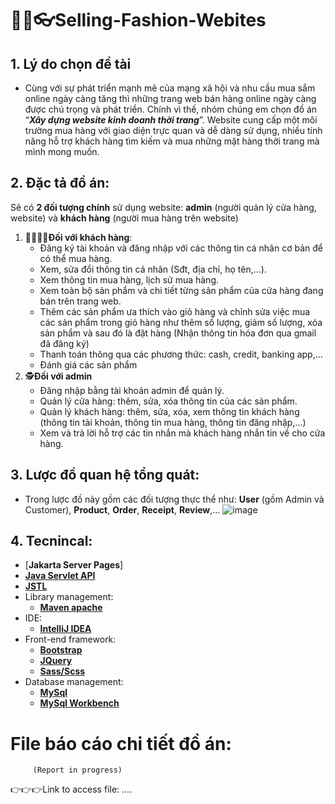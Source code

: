 # 👖👗👓Selling-Fashion-Webites
## 1. Lý do chọn đề tài
- Cùng với sự phát triển mạnh mẽ của mạng xã hội và nhu cầu mua sắm online ngày càng tăng thì những trang web bán hàng online ngày càng được chú trọng và phát triển. Chính vì thế, nhóm chúng em chọn đồ án “**_Xây dựng website kinh doanh thời trang_**”. Website cung cấp một môi trường mua hàng với giao diện trực quan và dễ dàng sử dụng, nhiều tính năng hỗ trợ khách hàng tìm kiếm và mua những mặt hàng thời trang mà mình mong muốn. 
## 2. Đặc tả đồ án:
Sẽ có **2 đối tượng chính** sử dụng website: **admin** (người quản lý cửa hàng, website) và **khách hàng** (người mua hàng trên website)
1. 👨‍👩‍👧‍👦**Đối với khách hàng**:
   - Đăng ký tài khoản và đăng nhập với các thông tin cá nhân cơ bản để có thể mua hàng.
   - Xem, sửa đổi thông tin cá nhân (Sđt, địa chỉ, họ tên,...).
   - Xem thông tin mua hàng, lịch sử mua hàng.
   - Xem toàn bộ sản phẩm và chi tiết từng sản phẩm của cửa hàng đang bán trên trang web.
   - Thêm các sản phẩm ưa thích vào giỏ hàng và chỉnh sửa việc mua các sản phẩm trong giỏ hàng như thêm số lượng, giảm số lượng, xóa sản phẩm và sau đó là đặt hàng (Nhận thông tin hóa đơn qua gmail đã đăng ký)
   - Thanh toán thông qua các phương thức: cash, credit, banking app,...
   - Đánh giá các sản phẩm
2. 🕵️**Đối với admin**
   - Đăng nhập bằng tài khoản admin để quản lý.
   - Quản lý cửa hàng: thêm, sửa, xóa thông tin của các sản phẩm.
   - Quản lý khách hàng: thêm, sửa, xóa, xem thông tin khách hàng (thông tin tài khoản, thông tin mua hàng, thông tin đăng nhập,...)
   - Xem và trả lời hỗ trợ các tin nhắn mà khách hàng nhắn tin về cho cửa hàng.
## 3. Lược đồ quan hệ tổng quát:
- Trong lược đồ này gồm các đối tượng thực thể như: **User** (gồm Admin và Customer), **Product**, **Order**, **Receipt**, **Review**,...
![image](https://github.com/trongdung721/Selling_Fashion_Online/assets/90029952/be93fa51-1828-4c36-beb0-77ffc2bfe2b3)
## 4. Tecnincal:
- [**Jakarta Server Pages**]
- [**Java Servlet API**](https://mvnrepository.com/artifact/javax.servlet/javax.servlet-api)
- [**JSTL**](https://mvnrepository.com/artifact/javax.servlet/jstl/1.2)
- Library management:
	+ [**Maven apache**](https://maven.apache.org/)
- IDE: 
	+ [**IntelliJ IDEA**](https://www.jetbrains.com/idea/)
- Front-end framework:	
	+ [**Bootstrap**](https://getbootstrap.com/docs/5.3/getting-started/introduction/)
	+ [**JQuery**](https://releases.jquery.com/)
	+ [**Sass/Scss**](https://sass-lang.com/)
- Database management:
	+ [**MySql**](https://www.mysql.com/)
	+ [**MySql Workbench**](https://dev.mysql.com/downloads/workbench/)
	
# File báo cáo chi tiết đồ án:
         (Report in progress)
👉👉👉Link to access file: ....
